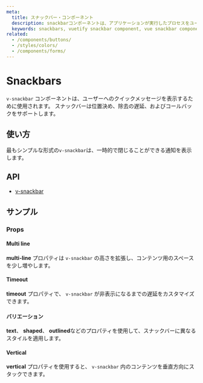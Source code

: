 ```yaml
---
meta:
  title: スナックバー・コンポーネント
  description: snackbarコンポーネントは、アプリケーションが実行したプロセスをユーザーに通知します。 一時的なもので、しばしばアクションが含まれている場合があります。 タイマーはスナックバーの上にカーソルを置くと停止します。
  keywords: snackbars, vuetify snackbar component, vue snackbar component
related:
  - /components/buttons/
  - /styles/colors/
  - /components/forms/
---
```


# Snackbars

`v-snackbar` コンポーネントは、ユーザーへのクイックメッセージを表示するために使用されます。 スナックバーは位置決め、除去の遅延、およびコールバックをサポートします。

<entry-ad />

## 使い方

最もシンプルな形式の`v-snackbar`は、一時的で閉じることができる通知を表示します。

<example file="v-snackbar/usage" />

## API

- [v-snackbar](/api/v-snackbar)

<inline-api page="components/snackbars" />

## サンプル

### Props

#### Multi line

**multi-line** プロパティは `v-snackbar` の高さを拡張し、コンテンツ用のスペースを少し増やします。

<example file="v-snackbar/prop-multi-line" />

#### Timeout

**timeout** プロパティで、 `v-snackbar` が非表示になるまでの遅延をカスタマイズできます。

<example file="v-snackbar/prop-timeout" />

#### バリエーション

**text**、 **shaped**、 **outlined**などのプロパティを使用して、スナックバーに異なるスタイルを適用します。

<example file="v-snackbar/prop-variants" />

#### Vertical

**vertical** プロパティを使用すると、 `v-snackbar` 内のコンテンツを垂直方向にスタックできます。

<example file="v-snackbar/prop-vertical" />

<backmatter />
